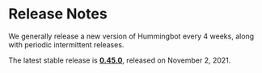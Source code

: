 # Release Notes

We generally release a new version of Hummingbot every 4 weeks, along with periodic intermittent releases.

The latest stable release is **[0.45.0](/release-notes/0.45.0)**, released on November 2, 2021.
